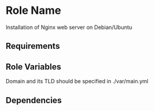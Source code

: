 Role Name
=========

Installation of Nginx web server on Debian/Ubuntu

Requirements
------------

Role Variables
--------------

Domain and its TLD should be specified in ./var/main.yml

Dependencies
------------
